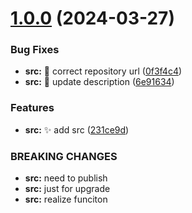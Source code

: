 # [1.0.0](https://github.com/ljtang2009/lint-use/compare/v0.0.1...v1.0.0) (2024-03-27)


### Bug Fixes

* **src:** :bug: correct repository url ([0f3f4c4](https://github.com/ljtang2009/lint-use/commit/0f3f4c4b7cb1e9c07432557cb4f7b00f5e487591))
* **src:** :bug: update description ([6e91634](https://github.com/ljtang2009/lint-use/commit/6e916340ec3f727ebf4ca724c9aed2c5f4ecd2fc))


### Features

* **src:** :sparkles: add src ([231ce9d](https://github.com/ljtang2009/lint-use/commit/231ce9d42e02bf7c0dd87d3951342771c71bda22))


### BREAKING CHANGES

* **src:** need to publish
* **src:** just for upgrade
* **src:** realize funciton
